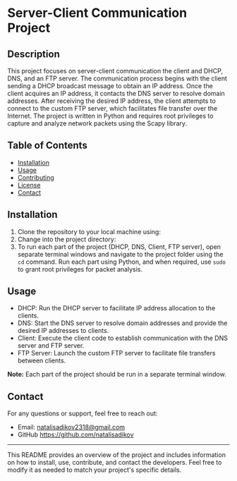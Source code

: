 # Server-Client Communication Project

## Description

This project focuses on server-client communication the client and DHCP, DNS, and an FTP server. The communication process begins with the client sending a DHCP broadcast message to obtain an IP address. Once the client acquires an IP address, it contacts the DNS server to resolve domain addresses. After receiving the desired IP address, the client attempts to connect to the custom FTP server, which facilitates file transfer over the Internet. The project is written in Python and requires root privileges to capture and analyze network packets using the Scapy library.

## Table of Contents

- [Installation](#installation)
- [Usage](#usage)
- [Contributing](#contributing)
- [License](#license)
- [Contact](#contact)

## Installation

1. Clone the repository to your local machine using:
2. Change into the project directory:
3. To run each part of the project (DHCP, DNS, Client, FTP server), open separate terminal windows and navigate to the project folder using the `cd` command. Run each part using Python, and when required, use `sudo` to grant root privileges for packet analysis.

## Usage

- DHCP: Run the DHCP server to facilitate IP address allocation to the clients.
- DNS: Start the DNS server to resolve domain addresses and provide the desired IP addresses to clients.
- Client: Execute the client code to establish communication with the DNS server and FTP server.
- FTP Server: Launch the custom FTP server to facilitate file transfers between clients.

**Note:** Each part of the project should be run in a separate terminal window.


## Contact

For any questions or support, feel free to reach out:

- Email: natalisadikov2318@gmail.com
- GitHub https://github.com/natalisadikov

---
This README provides an overview of the project and includes information on how to install, use, contribute, and contact the developers. Feel free to modify it as needed to match your project's specific details.

